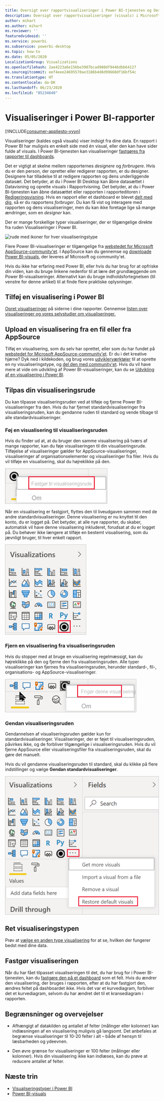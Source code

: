 ```yaml
---
title: Oversigt over rapportvisualiseringer i Power BI-tjenesten og Desktop
description: Oversigt over rapportvisualiseringer (visuals) i Microsoft Power BI.
author: mihart
ms.author: mihart
ms.reviewer: ''
featuredvideoid: ''
ms.service: powerbi
ms.subservice: powerbi-desktop
ms.topic: how-to
ms.date: 05/05/2020
LocalizationGroup: Visualizations
ms.openlocfilehash: 2ae4223a6e156be3907bcad980df9446dbb64127
ms.sourcegitcommit: eef4eee24695570ae3186b4d8d99660df16bf54c
ms.translationtype: HT
ms.contentlocale: da-DK
ms.lasthandoff: 06/23/2020
ms.locfileid: "85234640"
---
```

# <a name="visualizations-in-power-bi-reports"></a>Visualiseringer i Power BI-rapporter

[!INCLUDE[consumer-appliesto-yyyn](../includes/consumer-appliesto-yyyn.md)]    

Visualiseringer (kaldes også visuals) viser indsigt fra dine data. En rapport i Power BI har muligvis en enkelt side med én visual, eller den kan have sider fulde af visuals. I Power BI-tjenesten kan visualiseringer [fastgøres fra rapporter til dashboards](../create-reports/service-dashboard-pin-tile-from-report.md).

Det er vigtigt at skelne mellem rapporternes *designere* og *forbrugere*.  Hvis du er den person, der opretter eller redigerer rapporten, er du designer.  Designere har tilladelse til at redigere rapporten og dens underliggende datasæt. Det betyder, at du i Power BI Desktop kan åbne datasættet i Datavisning og oprette visuals i Rapportvisning. Det betyder, at du i Power BI-tjenesten kan åbne datasættet eller rapporten i rapporteditoren i [Redigeringsvisning](../consumer/end-user-reading-view.md). Hvis en rapport eller et dashboard er blevet [delt med dig](../consumer/end-user-shared-with-me.md), så er du rapportens *forbruger*. Du kan få vist og interagere med rapporten og dens visualiseringer, men du kan ikke foretage lige så mange ændringer, som en *designer* kan.

Der er mange forskellige typer visualiseringer, der er tilgængelige direkte fra ruden Visualiseringer i Power BI.

![rude med ikoner for hver visualiseringstype](media/power-bi-report-visualizations/power-bi-icons.png)

Flere Power BI-visualiseringer er tilgængelige fra [webstedet for Microsoft AppSource-community'et](https://appsource.microsoft.com). I AppSource kan du gennemse og [downloade](https://appsource.microsoft.com/marketplace/apps?page=1&product=power-bi-visuals) [Power BI-visuals](../developer/visuals/custom-visual-develop-tutorial.md), der leveres af Microsoft og community'et.

Hvis du ikke har erfaring med Power BI, eller hvis du har brug for at opfriske din viden, kan du bruge linkene nedenfor til at lære det grundlæggende om Power BI-visualiseringer.  Alternativt kan du bruge indholdsfortegnelsen (til venstre for denne artikel) til at finde flere praktiske oplysninger.

## <a name="add-a-visualization-in-power-bi"></a>Tilføj en visualisering i Power BI

[Opret visualiseringer](power-bi-report-add-visualizations-i.md) på siderne i dine rapporter. Gennemse [listen over visualiseringer og vores selvstudier om visualiseringer.](power-bi-visualization-types-for-reports-and-q-and-a.md) 

## <a name="upload-a-visualization-from-a-file-or-from-appsource"></a>Upload en visualisering fra en fil eller fra AppSource

Tilføj en visualisering, som du selv har oprettet, eller som du har fundet på [webstedet for Microsoft AppSource-community'et](https://appsource.microsoft.com/marketplace/apps?product=power-bi-visuals). Er du i det kreative hjørne? Dyk ned i kildekoden, og brug vores [udviklerværktøjer](../developer/visuals/custom-visual-develop-tutorial.md) til at oprette en ny visualiseringstype, og [del den med community'et](../developer/visuals/office-store.md). Hvis du vil have mere at vide om udvikling af Power BI-visualiseringer, kan du se [Udvikling af en visualisering i Power BI](../developer/visuals/custom-visual-develop-tutorial.md).

## <a name="personalize-your-visualization-pane"></a>Tilpas din visualiseringsrude

Du kan tilpasse visualiseringsruden ved at tilføje og fjerne Power BI-visualiseringer fra den. Hvis du har fjernet standardvisualiseringer fra visualiseringsruden, kan du gendanne ruden til standard og vende tilbage til alle standardvisualiseringer.

### <a name="add-a-visual-to-the-visualization-pane"></a>Føj en visualisering til visualiseringsruden

Hvis du finder ud at, at du bruger den samme visualisering på tværs af mange rapporter, kan du føje visualiseringen til din visualiseringsrude. Tilføjelse af visualiseringer gælder for AppSource-visualiseringer, visualiseringer af organisationselementer og visualiseringer fra filer. Hvis du vil tilføje en visualisering, skal du højreklikke på den.

![Fastgør til visualiseringsruden](media/power-bi-report-visualizations/power-bi-pin-custom-visual-option.png)

Når en visualisering er fastgjort, flyttes den til liveudgaven sammen med de andre standardvisualiseringer. Denne visualisering er nu knyttet til den konto, du er logget på. Det betyder, at alle nye rapporter, du skaber, automatisk vil have denne visualisering inkluderet, forudsat at du er logget på. Du behøver ikke længere at tilføje en bestemt visualisering, som du jævnligt bruger, til hver enkelt rapport.

![Tilpasset visualiseringsrude](media/power-bi-report-visualizations/power-bi-personalized-visualization-pane.png)

### <a name="remove-a-visual-from-the-visualization-pane"></a>Fjern en visualisering fra visualiseringsruden

Hvis du stopper med at bruge en visualisering regelmæssigt, kan du højreklikke på den og fjerne den fra visualiseringsruden. Alle typer visualiseringer kan fjernes fra visualiseringsruden, herunder standard-, fil-, organisations- og AppSource-visualiseringer.

![Frigør fra visualiseringsruden](media/power-bi-report-visualizations/unpin-visual.png)

### <a name="restore-the-visualization-pane"></a>Gendan visualiseringsruden

Gendannelsen af visualiseringsruden gælder kun for standardvisualiseringer. Visualiseringer, der er føjet til visualiseringsruden, påvirkes ikke, og de forbliver tilgængelige i visualiseringsruden. Hvis du vil fjerne AppSource eller visualiseringsfiler fra visualiseringsruden, skal du gøre det manuelt.

Hvis du vil gendanne visualiseringsruden til standard, skal du klikke på flere indstillinger og vælge **Gendan standardvisualiseringer**.

![Gendan visualiseringsruden til standard](media/power-bi-report-visualizations/restore-default.png)

## <a name="change-the-visualization-type"></a>Ret visualiseringstypen

Prøv at [vælge en anden type visualisering](power-bi-report-change-visualization-type.md) for at se, hvilken der fungerer bedst med dine data.

## <a name="pin-the-visualization"></a>Fastgør visualiseringen

Når du har fået tilpasset visualiseringen til det, du har brug for i Power BI-tjenesten, kan du [fastgøre den på et dashboard](../create-reports/service-dashboard-pin-tile-from-report.md) som et felt. Hvis du ændrer den visualisering, der bruges i rapporten, efter at du har fastgjort den, ændres feltet på dashboardet ikke. Hvis det var et kurvediagram, forbliver det et kurvediagram, selvom du har ændret det til et kransediagram i rapporten.

## <a name="limitations-and-considerations"></a>Begrænsninger og overvejelser
- Afhængigt af datakilden og antallet af felter (målinger eller kolonner) kan indlæsningen af en visualisering muligvis gå langsomt.  Det anbefales at begrænse visualiseringer til 10-20 felter i alt – både af hensyn til læsbarheden og ydeevnen. 

- Den øvre grænse for visualiseringer er 100 felter (målinger eller kolonner). Hvis din visualisering ikke kan indlæses, kan du prøve at reducere antallet af felter.

## <a name="next-steps"></a>Næste trin

* [Visualiseringstyper i Power BI](power-bi-visualization-types-for-reports-and-q-and-a.md)
* [Power BI-visuals](../developer/visuals/power-bi-custom-visuals.md)
